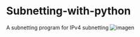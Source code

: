 # Subnetting-with-python
A subnetting program for IPv4 subnetting
![imagen](https://github.com/Wolfuliam/Subnetting-with-python/assets/147284006/34447546-127d-4cb1-a20e-c565ba8f52e9)
